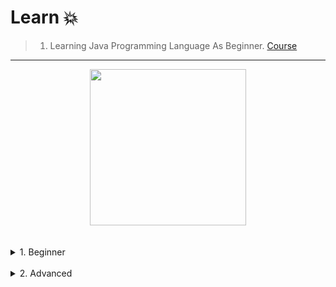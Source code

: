 # Learn 💥

> 1) Learning Java Programming Language As Beginner. [Course](https://www.udemy.com/course/java-for-beginners-in-arabic-2023/)
---

<div align="center">
<!-- Title: -->
  <a href="https://www.udemy.com/course/java-for-beginners-in-arabic-2023/">
    <img src="https://raw.githubusercontent.com/DevHezoo/C-main/refs/heads/main/Projects/Archive/Courses/Udemy_JAVA.png" height="250">
  </a>
  </div>
<br><br>
<details>
<summary>
1. Beginner
<br><br>
</summary>
  
<details>
<summary>Section 1</summary><br>

  - [know basics](Beginner/src/0/)
  - [Print()](Beginner/src/1/)
  - [Variables](Beginner/src/2/)
  - [Swap two Variables](Beginner/src/3/)
  - [User Input](Beginner/src/4/)
  - [Expressions Examples](Beginner/src/5/)
  - [About GUI](Beginner/src/6/)
  - [Math Class](Beginner/src/7/)
  - [Random Numbers](Beginner/src/8/)
  - [if statements](Beginner/src/9/)
  - [Switch Case](Beginner/src/10/)
</details>

<details>
<summary>Section 2</summary><br>

  - [Logical Operators](Beginner/src/11/)
  - [While Loop](Beginner/src/12/)
  - [For Loop](Beginner/src/13/)
  - [Nested Loops](Beginner/src/14/)
  - [Arrays](Beginner/src/15/)
  - [2D Array](Beginner/src/16/)
  - [String Methods](Beginner/src/17/)
  - [Wrapper Classes](Beginner/src/18/)
  - [ArrayList](Beginner/src/19/)
  - [2D ArrayList](Beginner/src/20/)
  - [For each Loop](Beginner/src/21/)
  - [Methods](Beginner/src/22/)
  - [Overloaded Methods](Beginner/src/23/)
  - [Printf](Beginner/src/24/)
  - [Final Keyword](Beginner/src/25/)
  - [Object-Oriented Programming](Beginner/src/26/)
</details>
  
  
<details>
<summary>Section 3</summary><br>

  - [Constructors](Beginner/src/27/)
  - [Variable Scope](Beginner/src/28/)
  - [Overloaded Constructors](Beginner/src/29/)
  - [toString() Method](Beginner/src/30/)
  - [Array of Object](Beginner/src/31/)
  - [Object Passing](Beginner/src/32/)
  - [Static Keyword](Beginner/src/33/)
  - [Inheritance](Beginner/src/34/)
  - [Method Overriding](Beginner/src/35/)
  - [super() Keyword](Beginner/src/36/)
  - [Abstraction](Beginner/src/37/)
  - [Access Modifiers](Beginner/src/38/)
  - [Encapsulation](Beginner/src/39/)
  - [Copy Objects](Beginner/src/40/)
  - [Interface](Beginner/src/41/)
  - [Polymorphism](Beginner/src/42/)
</details>
  
<details>
<summary>Section 4</summary><br>

  - [Dynamic Polymorphism](Beginner/src/43/)
  - [Exception Handling](Beginner/src/44/)
  - [File Class](Beginner/src/45/)
  - [File Writer](Beginner/src/46/)
  - [File Reader](Beginner/src/47/)
  - [Audio](Beginner/src/48/)
  - [GUI](Beginner/src/49/)
  - [Label](Beginner/src/50/)
  - [Panels](Beginner/src/51/)
  - [Buttons](Beginner/src/52/)
  - [BorderLayout](Beginner/src/53/)
  - [FlowLayout](Beginner/src/54/)
  - [GridLayout](Beginner/src/55/)
  - [LayeredPane](Beginner/src/56/)
  - [New GUI Window](Beginner/src/57/)
  - [JOptionPane](Beginner/src/58/)
</details>
  
<details>
<summary>Section 5</summary><br>

  - [TextField](Beginner/src/59/)
  - [Checkbox](Beginner/src/60/)
  - [RadioButton](Beginner/src/61/)
  - [ComboBox](Beginner/src/62/)
  - [Slider](Beginner/src/63/)
  - [Progressbar](Beginner/src/64/)
  - [MenuBar](Beginner/src/65/)
  - [File Selector](Beginner/src/66/)
  - [Color Chooser](Beginner/src/67/)
  - [Key Listener](Beginner/src/68/)
  - [Mouse Listener](Beginner/src/69/)
  - [Drag And Drop](Beginner/src/70/)
  - [Key Bindings](Beginner/src/71/)
  - [2D Graphics](Beginner/src/72/)
  - [2D Animation](Beginner/src/73/)
  - [Generics](Beginner/src/74/)
  - [Serialization](Beginner/src/75/)
  - [Timer Task](Beginner/src/76/)
  - [Threads](Beginner/src/77/)
  - [Multi-Threading](Beginner/src/78/)
  - [Packages](Beginner/src/79/)
  - [Compiler And CMD](Beginner/src/80/)
  - [Executable](Beginner/src/81/)
</details>  
  
</details>
<details>
<summary>
2. Advanced
<br>
</summary>

- Soon.
</details>
